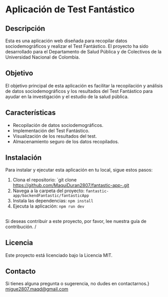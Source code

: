 # Aplicación de Test Fantástico

## Descripción

Esta es una aplicación web diseñada para recopilar datos sociodemográficos y realizar el Test Fantástico. El proyecto ha sido desarrollado para el Departamento de Salud Pública y de Colectivos de la Universidad Nacional de Colombia.

## Objetivo

El objetivo principal de esta aplicación es facilitar la recopilación y análisis de datos sociodemográficos y los resultados del Test Fantástico para ayudar en la investigación y el estudio de la salud pública.

## Características

- Recopilación de datos sociodemográficos.
- Implementación del Test Fantástico.
- Visualización de los resultados del test.
- Almacenamiento seguro de los datos recopilados.

## Instalación

Para instalar y ejecutar esta aplicación en tu local, sigue estos pasos:

1. Clona el repositorio: `git clone https://github.com/MaquiDuran2807/fantastic-app-.git
2. Navega a la carpeta del proyecto: `fantastic-app/backendFantastic/fantasticApp`
3. Instala las dependencias: `npm install`
4. Ejecuta la aplicación: `npm run dev `

##

Si deseas contribuir a este proyecto, por favor, lee nuestra guía de contribución.
/
## Licencia

Este proyecto está licenciado bajo la Licencia MIT.

## Contacto

Si tienes alguna pregunta o sugerencia, no dudes en contactarnos.}
migue2807.maqd@gmail.com

